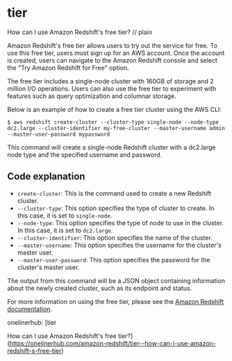 # tier

How can I use Amazon Redshift's free tier?
// plain

Amazon Redshift's free tier allows users to try out the service for free. To use this free tier, users must sign up for an AWS account. Once the account is created, users can navigate to the Amazon Redshift console and select the "Try Amazon Redshift for Free" option.

The free tier includes a single-node cluster with 160GB of storage and 2 million I/O operations. Users can also use the free tier to experiment with features such as query optimization and columnar storage.

Below is an example of how to create a free tier cluster using the AWS CLI:

```
$ aws redshift create-cluster --cluster-type single-node --node-type dc2.large --cluster-identifier my-free-cluster --master-username admin --master-user-password mypassword
```

This command will create a single-node Redshift cluster with a dc2.large node type and the specified username and password.

## Code explanation


* `create-cluster`: This is the command used to create a new Redshift cluster.
* `--cluster-type`: This option specifies the type of cluster to create. In this case, it is set to `single-node`.
* `--node-type`: This option specifies the type of node to use in the cluster. In this case, it is set to `dc2.large`.
* `--cluster-identifier`: This option specifies the name of the cluster.
* `--master-username`: This option specifies the username for the cluster's master user.
* `--master-user-password`: This option specifies the password for the cluster's master user.

The output from this command will be a JSON object containing information about the newly created cluster, such as its endpoint and status.

For more information on using the free tier, please see the [Amazon Redshift documentation](https://docs.aws.amazon.com/redshift/latest/mgmt/working-with-clusters.html#rs-working-with-clusters-free-tier).

onelinerhub: [tier

How can I use Amazon Redshift's free tier?](https://onelinerhub.com/amazon-redshift/tier--how-can-i-use-amazon-redshift-s-free-tier)